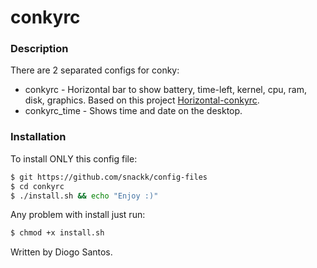 # conkyrc

### Description

There are 2 separated configs for conky:
* conkyrc - Horizontal bar to show battery, time-left, kernel, cpu, ram, disk, graphics. Based on this project [Horizontal-conkyrc](https://www.deviantart.com/art/My-horizontal-conkyrc-122604863).
* conkyrc_time - Shows time and date on the desktop.

### Installation

To install ONLY this config file:
```sh
$ git https://github.com/snackk/config-files
$ cd conkyrc
$ ./install.sh && echo "Enjoy :)"
```
Any problem with install just run:
```sh
$ chmod +x install.sh
```
  
  Written by Diogo Santos.
